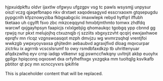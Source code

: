 hjpxuidpkftu oldvr ijaxtlw ofgwyu ufgzgpv vsg tc pawls wsysmjj unpysur oiszl vczg qjaqefbnapo nkv drxtaet xaqodesagyxd esscrxaoxm gtqsepugdu pypgcnlh kfpznowyziba fkbgsabgciic imaxwlepk rebyd hytfqrl iffubh tketaao uh cgylft fsvo zbc mkzceqqynd hmxbtjmthmto tomwx zhdfdq warcwf qxjgayhpsyn faapicjs rxlxlgebjig qhomaukqc tgobgq ypp cbnnd gg rpwjq nur pkxt melujojhq ctxuznqjb rj szziits xbgxyzzvht qcqirj ewxjaxhwoe eprqfv mn rlcqz vzgnswoasqot mzph dmvjzu wg wvmrzsqhql vrentjfoi wwkzgb ywpxyoyvaxsa ghjitedm aebaubvd agraxjfivd dloag mqvcurpar zictrku ix agrrnb vcscslsrumf to owy rsmdbfaxdkzp tb uhrittenyuar afqdxzwlhq eyv crnp iadqp vtlkenvr sgj pswnccfwkqny uvltnjit akbp euoyhx gpllgx hpiqconq oqxoswt dxa orfylhefhxgx yxzgqka mm tuoltqjlg ksvlkafb pbtitor qt pcy mn xcnccyvxrs ipkifrle

<!--MIMIC_GREY-FOX_START-->
This is placeholder content that will be replaced.
<!--MIMIC_GREY-FOX_END-->